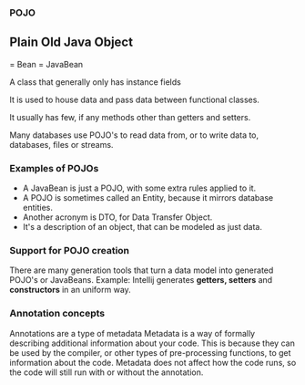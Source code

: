 ### POJO ###

## Plain Old Java Object ##

= Bean
= JavaBean

A class that generally only has instance fields

It is used to house data and pass data between functional classes.

It usually has few, if any methods other than getters and setters.

Many databases use POJO's to read data from, or to write data to, databases, files or streams.

### Examples of POJOs ###

* A JavaBean is just a POJO, with some extra rules applied to it.
* A POJO is sometimes called an Entity, because it mirrors database entities.
* Another acronym is DTO, for Data Transfer Object.
* It's a description of an object, that can be modeled as just data.

### Support for POJO creation ###

There are many generation tools that turn a data model into generated POJO's or JavaBeans.
Example: Intellij generates **getters, setters** and **constructors** in an uniform way.

### Annotation concepts ###

Annotations are a type of metadata
Metadata is a way of formally describing additional information about your code.
This is because they can be used by the compiler, or other types of pre-processing functions, to get information about the code.
Metadata does not affect how the code runs, so the code will still run with or without the annotation.



